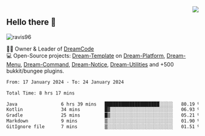 <img align='right' src="https://github-readme-stats.vercel.app/api?username=Ravis96&show_icons=true">

## Hello there 👋
<p align="left"> <img src="https://komarev.com/ghpvc/?username=ravis96&label=Profile%20views&color=0e75b6&style=flat" alt="ravis96" /> </p>

👨‍💻 Owner & Leader of [DreamCode](https://github.com/DreamPoland) <br>
💻 Open-Source projects: [Dream-Template](https://github.com/DreamPoland/dream-template) on [Dream-Platform](https://github.com/DreamPoland/dream-platform), [Dream-Menu](https://github.com/DreamPoland/dream-menu), [Dream-Command](https://github.com/DreamPoland/dream-command), [Dream-Notice](https://github.com/DreamPoland/dream-notice), [Dream-Utilities](https://github.com/DreamPoland/dream-utilities) and +500 bukkit/bungee plugins.

<!--START_SECTION:waka-->

```txt
From: 17 January 2024 - To: 24 January 2024

Total Time: 8 hrs 17 mins

Java                6 hrs 39 mins   ████████████████████░░░░░   80.19 %
Kotlin              34 mins         █▓░░░░░░░░░░░░░░░░░░░░░░░   06.93 %
Gradle              25 mins         █▒░░░░░░░░░░░░░░░░░░░░░░░   05.21 %
Markdown            9 mins          ▒░░░░░░░░░░░░░░░░░░░░░░░░   01.90 %
GitIgnore file      7 mins          ▒░░░░░░░░░░░░░░░░░░░░░░░░   01.51 %
```

<!--END_SECTION:waka-->
